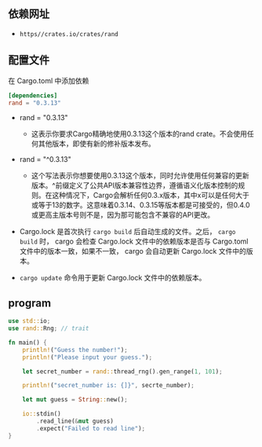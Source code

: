
## 依赖网址

- `https//crates.io/crates/rand`


## 配置文件

在 Cargo.toml 中添加依赖
``` cargo.toml
[dependencies]
rand = "0.3.13"
```


+ rand = "0.3.13"
  + 这表示你要求Cargo精确地使用0.3.13这个版本的rand crate。不会使用任何其他版本，即使有新的修补版本发布。
+ rand = "^0.3.13"
  + 这个写法表示你想要使用0.3.13这个版本，同时允许使用任何兼容的更新版本。^前缀定义了公共API版本兼容性边界，遵循语义化版本控制的规则。在这种情况下，Cargo会解析任何0.3.x版本，其中x可以是任何大于或等于13的数字。这意味着0.3.14、0.3.15等版本都是可接受的，但0.4.0或更高主版本号则不是，因为那可能包含不兼容的API更改。


+ Cargo.lock 是首次执行 `cargo build` 后自动生成的文件。之后， `cargo build` 时， cargo 会检查 Cargo.lock 文件中的依赖版本是否与 Cargo.toml 文件中的版本一致，如果不一致， cargo 会自动更新 Cargo.lock 文件中的版本。


+ `cargo update` 命令用于更新 Cargo.lock 文件中的依赖版本。

## program

``` rust
use std::io;
use rand::Rng; // trait

fn main() {
    println!("Guess the number!");
    println!("Please input your guess.");

    let secret_number = rand::thread_rng().gen_range(1, 101);

    println!("secret_number is: {]}", secrte_number);

    let mut guess = String::new();

    io::stdin()
        .read_line(&mut guess)
        .expect("Failed to read line");
}

```